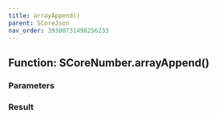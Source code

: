 ```yaml
---
title: arrayAppend()
parent: SCoreJson
nav_order: 39380731498256233
---
```


## Function: SCoreNumber.arrayAppend()



### Parameters



### Result
